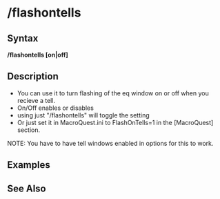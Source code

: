 # /flashontells

## Syntax

**/flashontells \[on\|off\]**

## Description

* You can use it to turn flashing of the eq window on or off when you recieve a tell.
* On/Off enables or disables
* using just "/flashontells" will toggle the setting
* Or just set it in MacroQuest.ini to FlashOnTells=1 in the \[MacroQuest\] section.

NOTE: You have to have tell windows enabled in options for this to work.

## Examples

## See Also

